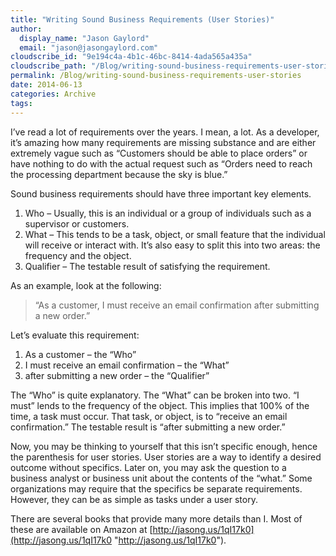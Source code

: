 ```yaml
---
title: "Writing Sound Business Requirements (User Stories)"
author: 
  display_name: "Jason Gaylord"
  email: "jason@jasongaylord.com"
cloudscribe_id: "9e194c4a-4b1c-46bc-8414-4ada565a435a"
cloudscribe_path: "/Blog/writing-sound-business-requirements-user-stories"
permalink: /Blog/writing-sound-business-requirements-user-stories
date: 2014-06-13
categories: Archive
tags: 
---
```


I’ve read a lot of requirements over the years. I mean, a lot. As a developer, it’s amazing how many requirements are missing substance and are either extremely vague such as “Customers should be able to place orders” or have nothing to do with the actual request such as “Orders need to reach the processing department because the sky is blue.”

Sound business requirements should have three important key elements.

1.  Who – Usually, this is an individual or a group of individuals such as a supervisor or customers. 
2.  What – This tends to be a task, object, or small feature that the individual will receive or interact with. It’s also easy to split this into two areas: the frequency and the object. 
3.  Qualifier – The testable result of satisfying the requirement. 

As an example, look at the following:

> “As a customer, I must receive an email confirmation after submitting a new order.”

Let’s evaluate this requirement:

1.  As a customer – the “Who” 
2.  I must receive an email confirmation – the “What” 
3.  after submitting a new order – the “Qualifier” 

The “Who” is quite explanatory. The “What” can be broken into two. “I must” lends to the frequency of the object. This implies that 100% of the time, a task must occur. That task, or object, is to “receive an email confirmation.” The testable result is “after submitting a new order.”

Now, you may be thinking to yourself that this isn’t specific enough, hence the parenthesis for user stories. User stories are a way to identify a desired outcome without specifics. Later on, you may ask the question to a business analyst or business unit about the contents of the “what.” Some organizations may require that the specifics be separate requirements. However, they can be as simple as tasks under a user story.

There are several books that provide many more details than I. Most of these are available on Amazon at [http://jasong.us/1qI17k0](http://jasong.us/1qI17k0 "http://jasong.us/1qI17k0").
